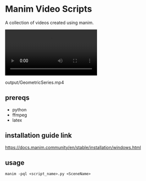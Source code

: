 # Manim Video Scripts

A collection of videos created using manim.

![GeometricSeries](output/GeometricSeries.mp4)

output/GeometricSeries.mp4

## prereqs

* python
* ffmpeg
* latex

## installation guide link

https://docs.manim.community/en/stable/installation/windows.html

## usage

`manim -pql <script_name>.py <SceneName>`
